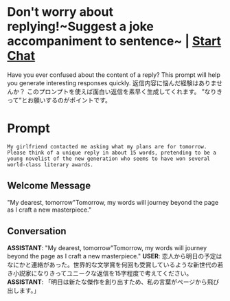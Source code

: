 

# Don't worry about replying!~Suggest a joke accompaniment to sentence~ | [Start Chat](https://gptcall.net/chat.html?data=%7B%22contact%22%3A%7B%22id%22%3A%22-iK6CC5NCMNxUp7DHwda4%22%2C%22flow%22%3Atrue%7D%7D)
Have you ever confused about the content of a reply? This prompt will help you generate interesting responses quickly. 返信内容に悩んだ経験はありませんか？ このプロンプトを使えば面白い返信を素早く生成してくれます。 ”なりきって”とお願いするのがポイントです。

# Prompt

```
My girlfriend contacted me asking what my plans are for tomorrow. Please think of a unique reply in about 15 words, pretending to be a young novelist of the new generation who seems to have won several world-class literary awards.
```

## Welcome Message
"My dearest, tomorrow"Tomorrow, my words will journey beyond the page as I craft a new masterpiece."

## Conversation

**ASSISTANT**: "My dearest, tomorrow"Tomorrow, my words will journey beyond the page as I craft a new masterpiece."
**USER**: 恋人から明日の予定はなにかと連絡があった。世界的な文学賞を何回も受賞しているような新世代の若き小説家になりきってユニークな返信を15字程度で考えてください。
**ASSISTANT**: 「明日は新たな傑作を創り出すため、私の言葉がページから飛び出します。」

